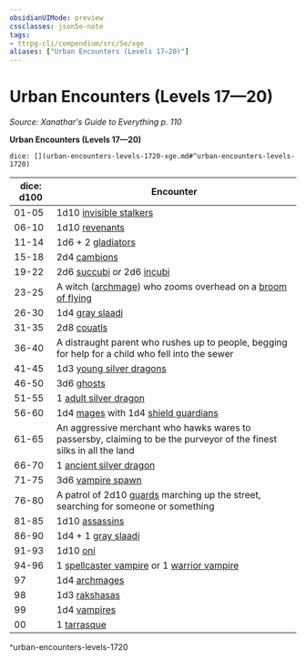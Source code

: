 ```yaml
---
obsidianUIMode: preview
cssclasses: json5e-note
tags:
- ttrpg-cli/compendium/src/5e/xge
aliases: ["Urban Encounters (Levels 17—20)"]
---
```

# Urban Encounters (Levels 17—20)
*Source: Xanathar's Guide to Everything p. 110* 

**Urban Encounters (Levels 17—20)**

`dice: [](urban-encounters-levels-1720-xge.md#^urban-encounters-levels-1720)`

| dice: d100 | Encounter |
|------------|-----------|
| 01-05 | 1d10 [invisible stalkers](3-Mechanics/CLI/bestiary/elemental/invisible-stalker.md) |
| 06-10 | 1d10 [revenants](3-Mechanics/CLI/bestiary/undead/revenant.md) |
| 11-14 | 1d6 + 2 [gladiators](3-Mechanics/CLI/bestiary/humanoid/gladiator.md) |
| 15-18 | 2d4 [cambions](3-Mechanics/CLI/bestiary/fiend/cambion.md) |
| 19-22 | 2d6 [succubi](3-Mechanics/CLI/bestiary/fiend/succubus.md) or 2d6 [incubi](3-Mechanics/CLI/bestiary/fiend/incubus.md) |
| 23-25 | A witch ([archmage](3-Mechanics/CLI/bestiary/humanoid/archmage.md)) who zooms overhead on a [broom of flying](3-Mechanics/CLI/items/broom-of-flying.md) |
| 26-30 | 1d4 [gray slaadi](3-Mechanics/CLI/bestiary/aberration/gray-slaad.md) |
| 31-35 | 2d8 [couatls](3-Mechanics/CLI/bestiary/celestial/couatl.md) |
| 36-40 | A distraught parent who rushes up to people, begging for help for a child who fell into the sewer |
| 41-45 | 1d3 [young silver dragons](3-Mechanics/CLI/bestiary/dragon/young-silver-dragon.md) |
| 46-50 | 3d6 [ghosts](3-Mechanics/CLI/bestiary/undead/ghost.md) |
| 51-55 | 1 [adult silver dragon](3-Mechanics/CLI/bestiary/dragon/adult-silver-dragon.md) |
| 56-60 | 1d4 [mages](3-Mechanics/CLI/bestiary/humanoid/mage.md) with 1d4 [shield guardians](3-Mechanics/CLI/bestiary/construct/shield-guardian.md) |
| 61-65 | An aggressive merchant who hawks wares to passersby, claiming to be the purveyor of the finest silks in all the land |
| 66-70 | 1 [ancient silver dragon](3-Mechanics/CLI/bestiary/dragon/ancient-silver-dragon.md) |
| 71-75 | 3d6 [vampire spawn](3-Mechanics/CLI/bestiary/undead/vampire-spawn.md) |
| 76-80 | A patrol of 2d10 [guards](3-Mechanics/CLI/bestiary/humanoid/guard.md) marching up the street, searching for someone or something |
| 81-85 | 1d10 [assassins](3-Mechanics/CLI/bestiary/humanoid/assassin.md) |
| 86-90 | 1d4 + 1 [gray slaadi](3-Mechanics/CLI/bestiary/aberration/gray-slaad.md) |
| 91-93 | 1d10 [oni](3-Mechanics/CLI/bestiary/giant/oni.md) |
| 94-96 | 1 [spellcaster vampire](3-Mechanics/CLI/bestiary/undead/vampire-spellcaster.md) or 1 [warrior vampire](3-Mechanics/CLI/bestiary/undead/vampire-warrior.md) |
| 97 | 1d4 [archmages](3-Mechanics/CLI/bestiary/humanoid/archmage.md) |
| 98 | 1d3 [rakshasas](3-Mechanics/CLI/bestiary/fiend/rakshasa.md) |
| 99 | 1d4 [vampires](3-Mechanics/CLI/bestiary/undead/vampire.md) |
| 00 | 1 [tarrasque](3-Mechanics/CLI/bestiary/monstrosity/tarrasque.md) |
^urban-encounters-levels-1720